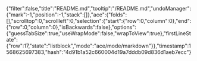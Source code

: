 {"filter":false,"title":"README.md","tooltip":"/README.md","undoManager":{"mark":-1,"position":-1,"stack":[]},"ace":{"folds":[],"scrolltop":0,"scrollleft":0,"selection":{"start":{"row":0,"column":0},"end":{"row":0,"column":0},"isBackwards":false},"options":{"guessTabSize":true,"useWrapMode":false,"wrapToView":true},"firstLineState":{"row":17,"state":"listblock","mode":"ace/mode/markdown"}},"timestamp":1568625697383,"hash":"4d91b1a52c660004d19a7dddb09d836d1aeb7ecc"}